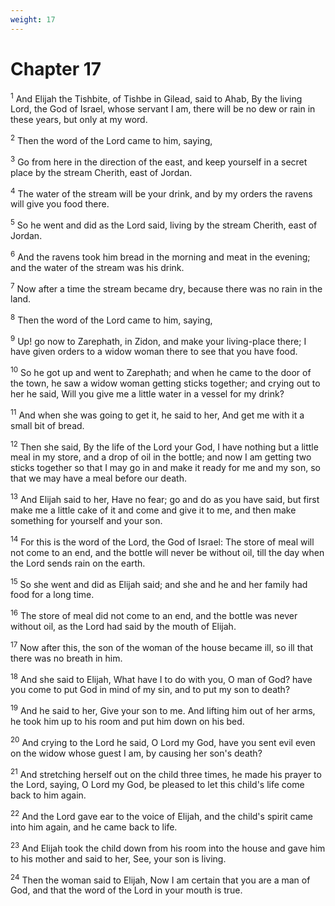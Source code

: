 ```yaml
---
weight: 17
---
```


# Chapter 17

<sup>1</sup> And Elijah the Tishbite, of Tishbe in Gilead, said to Ahab, By the living Lord, the God of Israel, whose servant I am, there will be no dew or rain in these years, but only at my word. 

<sup>2</sup> Then the word of the Lord came to him, saying, 

<sup>3</sup> Go from here in the direction of the east, and keep yourself in a secret place by the stream Cherith, east of Jordan. 

<sup>4</sup> The water of the stream will be your drink, and by my orders the ravens will give you food there. 

<sup>5</sup> So he went and did as the Lord said, living by the stream Cherith, east of Jordan. 

<sup>6</sup> And the ravens took him bread in the morning and meat in the evening; and the water of the stream was his drink. 

<sup>7</sup> Now after a time the stream became dry, because there was no rain in the land. 

<sup>8</sup> Then the word of the Lord came to him, saying, 

<sup>9</sup> Up! go now to Zarephath, in Zidon, and make your living-place there; I have given orders to a widow woman there to see that you have food. 

<sup>10</sup> So he got up and went to Zarephath; and when he came to the door of the town, he saw a widow woman getting sticks together; and crying out to her he said, Will you give me a little water in a vessel for my drink? 

<sup>11</sup> And when she was going to get it, he said to her, And get me with it a small bit of bread. 

<sup>12</sup> Then she said, By the life of the Lord your God, I have nothing but a little meal in my store, and a drop of oil in the bottle; and now I am getting two sticks together so that I may go in and make it ready for me and my son, so that we may have a meal before our death. 

<sup>13</sup> And Elijah said to her, Have no fear; go and do as you have said, but first make me a little cake of it and come and give it to me, and then make something for yourself and your son. 

<sup>14</sup> For this is the word of the Lord, the God of Israel: The store of meal will not come to an end, and the bottle will never be without oil, till the day when the Lord sends rain on the earth. 

<sup>15</sup> So she went and did as Elijah said; and she and he and her family had food for a long time. 

<sup>16</sup> The store of meal did not come to an end, and the bottle was never without oil, as the Lord had said by the mouth of Elijah. 

<sup>17</sup> Now after this, the son of the woman of the house became ill, so ill that there was no breath in him. 

<sup>18</sup> And she said to Elijah, What have I to do with you, O man of God? have you come to put God in mind of my sin, and to put my son to death? 

<sup>19</sup> And he said to her, Give your son to me. And lifting him out of her arms, he took him up to his room and put him down on his bed. 

<sup>20</sup> And crying to the Lord he said, O Lord my God, have you sent evil even on the widow whose guest I am, by causing her son's death? 

<sup>21</sup> And stretching herself out on the child three times, he made his prayer to the Lord, saying, O Lord my God, be pleased to let this child's life come back to him again. 

<sup>22</sup> And the Lord gave ear to the voice of Elijah, and the child's spirit came into him again, and he came back to life. 

<sup>23</sup> And Elijah took the child down from his room into the house and gave him to his mother and said to her, See, your son is living. 

<sup>24</sup> Then the woman said to Elijah, Now I am certain that you are a man of God, and that the word of the Lord in your mouth is true. 



